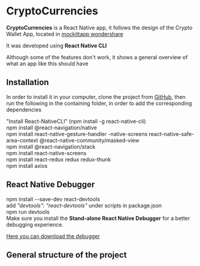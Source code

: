 # CryptoCurrencies

**CryptoCurrencies** is a React Native app, it follows the design of the Crypto Wallet App, located in [mockittapp wondershare](https://mockittapp.wondershare.com/community/mtkk714ek03lp18?title=crypto-wallet-app)

It was developed using **React Native CLI**

Although some of the features don't work, it shows a general overview of what an app like this should have

## Installation

In order to install it in your computer, clone the project from [GitHub](https://github.com/rafaelsoteldosilva/CryptoCurrencies), then run the following in the containing folder, in order to add the corresponding dependencies

"Install React-NativeCLI" (npm install -g react-native-cli)  
npm install @react-navigation/native  
npm install react-native-gesture-handler -native-screens react-native-safe-area-context @react-native-community/masked-view  
npm install @react-navigation/stack  
npm install react-native-screens  
npm install react-redux redux redux-thunk  
npm install axios  

## React Native Debugger

npm install --save-dev react-devtools  
add *"devtools": "react-devtools"* under scripts in package.json  
npm run devtools  
Make sure you install the **Stand-alone React Native Debugger** for a better debugging experience.

[Here you can download the debugger](https://github.com/jhen0409/react-native-debugger/releases)

## General structure of the project

